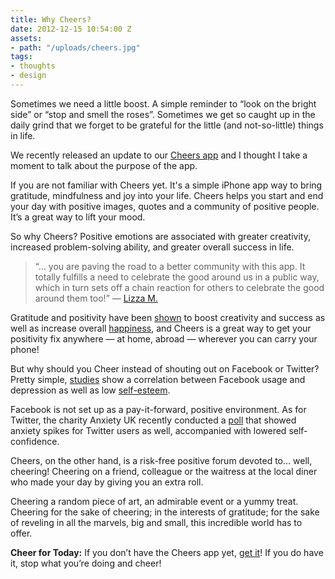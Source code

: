 ```yaml
---
title: Why Cheers?
date: 2012-12-15 10:54:00 Z
assets:
- path: "/uploads/cheers.jpg"
tags:
- thoughts
- design
---
```


Sometimes we need a little boost. A simple reminder to “look on the bright side” or “stop and smell the roses”. Sometimes we get so caught up in the daily grind that we forget to be grateful for the little (and not-so-little) things in life.

We recently released an update to our <a href="http://www.chee.rs/" title="Cheers App: Cheers to what you love!">Cheers app</a> and I thought I take a moment to talk about the purpose of the app.

If you are not familiar with Cheers yet. It's a simple iPhone app way to bring gratitude, mindfulness and joy into your life. Cheers helps you start and end your day with positive images, quotes and a community of positive people. It’s a great way to lift your mood.

So why Cheers? Positive emotions are associated with greater creativity, increased problem-solving ability, and greater overall success in life.

> “… you are paving the road to a better community with this app. It totally fulfills a need to celebrate the good around us in a public way, which in turn sets off a chain reaction for others to celebrate the good around them too!” — <a href="http://www.chee.rs/company/cheerful-reactions">Lizza M.</a>

Gratitude and positivity have been <a href="http://www.spring.org.uk/2008/12/better-mood-from-gratitude-2-minute.php" title="Better Mood from Gratitude: 2 Minute Exercise – Start Now!">shown</a> to boost creativity and success as well as increase overall <a href="http://www.spring.org.uk/2007/09/practicing-gratitude-can-increase.php">happiness</a>, and Cheers is a great way to get your positivity fix anywhere — at home, abroad — wherever you can carry your phone!

But why should you Cheer instead of shouting out on Facebook or Twitter? Pretty simple, <a href="http://info.uwe.ac.uk/news/uwenews/news.aspx?id=2311" title="Study: Adolescent girls who over use internet and social media suffer lower self-esteem and negative body image">studies</a> show a correlation between Facebook usage and depression as well as low <a href="http://www.livescience.com/18324-facebook-depression-social-comparison.html">self-esteem</a>.

Facebook is not set up as a pay-it-forward, positive environment. As for Twitter, the charity Anxiety UK recently conducted a <a href="http://www.mediabistro.com/alltwitter/twitter-anxiety-study_b25123">poll</a> that showed anxiety spikes for Twitter users as well, accompanied with lowered self-confidence.

Cheers, on the other hand, is a risk-free positive forum devoted to… well, cheering! Cheering on a friend, colleague or the waitress at the local diner who made your day by giving you an extra roll.

Cheering a random piece of art, an admirable event or a yummy treat. Cheering for the sake of cheering; in the interests of gratitude; for the sake of reveling in all the marvels, big and small, this incredible world has to offer.

**Cheer for Today:** If you don’t have the Cheers app yet, <a title="Get the Free Cheers iPhone App" href="http://www.chee.rs/" target="_blank">get it</a>! If you do have it, stop what you’re doing and cheer!
